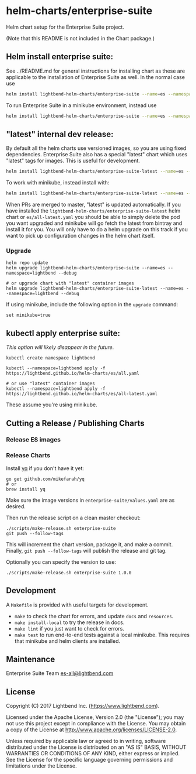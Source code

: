 # helm-charts/enterprise-suite

Helm chart setup for the Enterprise Suite project.

(Note that this README is not included in the Chart package.)

## Helm install enterprise suite:

See ../README.md for general instructions for installing chart as these are applicable to the installation of Enterprise Suite as well.
In the normal case use

```bash
helm install lightbend-helm-charts/enterprise-suite --name=es --namespace=lightbend --debug
```

To run Enterprise Suite in a minikube environment, instead use

```bash
helm install lightbend-helm-charts/enterprise-suite --name=es --namespace=lightbend --debug --set minikube=true
```

## "latest" internal dev release:

By default all the helm charts use versioned images, so you are using fixed dependencies.
Enterprise Suite also has a special "latest" chart which uses "latest" tags for images. This is
useful for development.

```bash
helm install lightbend-helm-charts/enterprise-suite-latest --name=es --namespace=lightbend --debug
```

To work with minikube, instead install with:

```bash
helm install lightbend-helm-charts/enterprise-suite-latest --name=es --namespace=lightbend --debug --set minikube=true
```

When PRs are merged to master, "latest" is updated automatically.  If you have installed the  `lightbend-helm-charts/enterprise-suite-latest` helm chart or  `es/all-latest.yaml` you should be able to simply delete the pod you want upgraded and minikube will go fetch the latest from bintray and install it for you.  You will only have to do a helm upgrade on this track if you want to pick up configuration changes in the helm chart itself.

### Upgrade

```
helm repo update
helm upgrade lightbend-helm-charts/enterprise-suite --name=es --namespace=lightbend --debug

# or upgrade chart with "latest" container images
helm upgrade lightbend-helm-charts/enterprise-suite-latest --name=es --namespace=lightbend --debug
```

If using minikube, include the following option in the `upgrade` command:
```
set minikube=true
```

## kubectl apply enterprise suite:

_This option will likely disappear in the future._

```
kubectl create namespace lightbend

kubectl --namespace=lightbend apply -f https://lightbend.github.io/helm-charts/es/all.yaml

# or use "latest" container images
kubectl --namespace=lightbend apply -f https://lightbend.github.io/helm-charts/es/all-latest.yaml
```

These assume you're using minikube.

## Cutting a Release / Publishing Charts

### Release ES images

### Release Charts

Install [yq](https://github.com/mikefarah/yq) if you don't have it yet:

    go get github.com/mikefarah/yq
    # or
    brew install yq                  

Make sure the image versions in `enterprise-suite/values.yaml` are as desired.

Then run the release script on a clean master checkout:

    ./scripts/make-release.sh enterprise-suite
    git push --follow-tags
    
This will increment the chart version, package it, and make a
commit. Finally, `git push --follow-tags` will publish the release and git tag.

Optionally you can specify the version to use:

    ./scripts/make-release.sh enterprise-suite 1.0.0

## Development

A `Makefile` is provided with useful targets for development.

* `make` to check the chart for errors, and update `docs` and `resources`.
* `make install-local` to try the release in docs.
* `make lint` if you just want to check for errors.
* `make test` to run end-to-end tests against a local minikube. This requires that minikube and helm clients are installed.

## Maintenance

Enterprise Suite Team <es-all@lightbend.com>

## License

Copyright (C) 2017 Lightbend Inc. (https://www.lightbend.com).

Licensed under the Apache License, Version 2.0 (the "License"); you may not use this project except in compliance with the License. You may obtain a copy of the License at http://www.apache.org/licenses/LICENSE-2.0.

Unless required by applicable law or agreed to in writing, software distributed under the License is distributed on an "AS IS" BASIS, WITHOUT WARRANTIES OR CONDITIONS OF ANY KIND, either express or implied. See the License for the specific language governing permissions and limitations under the License.
